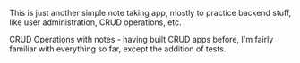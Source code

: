 This is just another simple note taking app, mostly to practice backend stuff, like user administration, CRUD operations, etc.

CRUD Operations with notes - having built CRUD apps before, I'm fairly familiar with everything so far, except the addition of tests.
